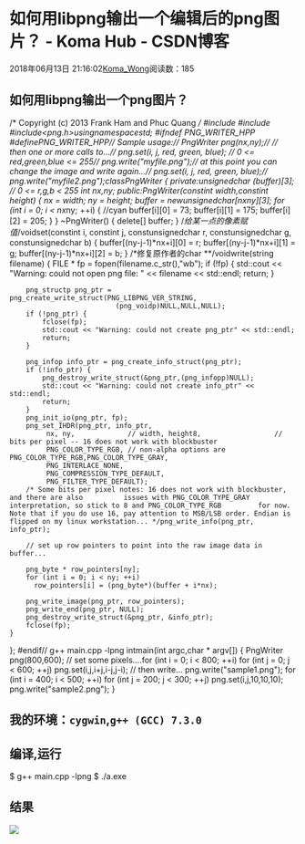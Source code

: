 # 如何用libpng输出一个编辑后的png图片？ - Koma Hub - CSDN博客
2018年06月13日 21:16:02[Koma_Wong](https://me.csdn.net/Rong_Toa)阅读数：185

## 如何用libpng输出一个png图片？
/* Copyright (c) 2013 Frank Ham and Phuc Quang */
#include<iostream>
#include<string>
#include<png.h>usingnamespacestd;
#ifndef PNG_WRITER_HPP
#definePNG_WRITER_HPP// Sample usage://    PngWriter png(nx,ny);//    // then one or more calls to...//    png.set(i, j, red, green, blue); // 0 <= red,green,blue <= 255//    png.write("myfile.png");//      at this point you can change the image and write again...//    png.set(i, j, red, green, blue);//    png.write("myfile2.png");classPngWriter {
private:unsignedchar (*buffer)[3]; // 0 <= r,g,b < 255 int nx,ny;
public:PngWriter(constint width,constint height) {
        nx = width;
        ny = height;
        buffer = newunsignedchar[nx*ny][3];
        for (int i = 0; i < nx*ny; ++i) {
            //cyan
            buffer[i][0] = 73;
            buffer[i][1] = 175;
            buffer[i][2] = 205;
        }
    }
    ~PngWriter() {
        delete[] buffer;
    }
    /*给某一点的像素赋值*/voidset(constint i,
           constint j,
           constunsignedchar r,
           constunsignedchar g,         
           constunsignedchar b) 
    {
        buffer[(ny-j-1)*nx+i][0] = r;
        buffer[(ny-j-1)*nx+i][1] = g;
        buffer[(ny-j-1)*nx+i][2] = b;
    }
    /*修复原作者的char **/voidwrite(string filename) {
        FILE * fp = fopen(filename.c_str(),"wb");
        if (!fp) {
            std::cout << "Warning: could not open png file: " 
                    << filename 
                    << std::endl;
            return;
        }
        
        png_structp png_ptr = png_create_write_struct(PNG_LIBPNG_VER_STRING,
                              (png_voidp)NULL,NULL,NULL);
        if (!png_ptr) {
            fclose(fp);
            std::cout << "Warning: could not create png_ptr" << std::endl;
            return;
        }
        
        png_infop info_ptr = png_create_info_struct(png_ptr);
        if (!info_ptr) {
            png_destroy_write_struct(&png_ptr,(png_infopp)NULL);
            std::cout << "Warning: could not create info_ptr" << std::endl;
            return;
        }
        png_init_io(png_ptr, fp);
        png_set_IHDR(png_ptr, info_ptr,
             nx, ny,             // width, height8,                  // bits per pixel -- 16 does not work with blockbuster
             PNG_COLOR_TYPE_RGB, // non-alpha options are PNG_COLOR_TYPE_RGB,PNG_COLOR_TYPE_GRAY,
             PNG_INTERLACE_NONE,
             PNG_COMPRESSION_TYPE_DEFAULT,
             PNG_FILTER_TYPE_DEFAULT);
        /* Some bits per pixel notes: 16 does not work with blockbuster, and there are also          issues with PNG_COLOR_TYPE_GRAY interpretation, so stick to 8 and PNG_COLOR_TYPE_RGB         for now. Note that if you do use 16, pay attention to MSB/LSB order. Endian is          flipped on my linux workstation... */png_write_info(png_ptr, info_ptr);
        
        // set up row pointers to point into the raw image data in buffer...
        
        png_byte * row_pointers[ny];
        for (int i = 0; i < ny; ++i)
          row_pointers[i] = (png_byte*)(buffer + i*nx);
        
        png_write_image(png_ptr, row_pointers);
        png_write_end(png_ptr, NULL);
        png_destroy_write_struct(&png_ptr, &info_ptr);
        fclose(fp);
    }
};
#endif// g++ main.cpp -lpng intmain(int argc,char * argv[]) 
{
    PngWriter png(800,600);
    // set some pixels....for (int i = 0; i < 800; ++i)
        for (int j = 0; j < 600; ++j)
            png.set(i,j,i+j,i-j,j-i); 
    // then write...
    png.write("sample1.png");
    for (int i = 400; i < 500; ++i)
        for (int j = 200; j < 300; ++j)
            png.set(i,j,10,10,10);
    png.write("sample2.png");
}
## [](https://github.com/Rtoax/Knowledge/blob/master/libpng/libpng-writer.md#%E6%88%91%E7%9A%84%E7%8E%AF%E5%A2%83cygwing-gcc-730)我的环境：`cygwin`,`g++ (GCC) 7.3.0`
## [](https://github.com/Rtoax/Knowledge/blob/master/libpng/libpng-writer.md#%E7%BC%96%E8%AF%91%E8%BF%90%E8%A1%8C)编译,运行
$ g++ main.cpp -lpng
$ ./a.exe
## [](https://github.com/Rtoax/Knowledge/blob/master/libpng/libpng-writer.md#%E7%BB%93%E6%9E%9C)结果
![](https://img-blog.csdn.net/20180613211444556)

